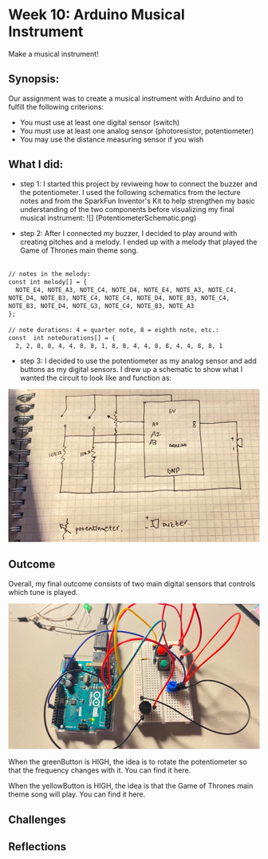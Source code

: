 # Week 10: Arduino Musical Instrument
Make a musical instrument!

## Synopsis:
Our assignment was to create a musical instrument with Arduino and to fulfill the following criterions:

- You must use at least one digital sensor (switch)
- You must use at least one analog sensor (photoresistor, potentiometer)
- You may use the distance measuring sensor if you wish

## What I did:

- step 1: 
I started this project by reviweing how to connect the buzzer and the potentiometer. I used the following schematics from the lecture notes and from the SparkFun Inventor's Kit to help strengthen my basic understanding of the two components before visualizing my final musical instrument:
![] (PotentiometerSchematic.png)

- step 2: 
After I connected my buzzer, I decided to play around with creating pitches and a melody. I ended up with a melody that played the Game of Thrones main theme song. 

````

// notes in the melody:
const int melody[] = {
  NOTE_E4, NOTE_A3, NOTE_C4, NOTE_D4, NOTE_E4, NOTE_A3, NOTE_C4, NOTE_D4, NOTE_B3, NOTE_C4, NOTE_C4, NOTE_D4, NOTE_B3, NOTE_C4, NOTE_B3, NOTE_D4, NOTE_G3, NOTE_C4, NOTE_B3, NOTE_A3
};

// note durations: 4 = quarter note, 8 = eighth note, etc.:
const  int noteDurations[] = {
  2, 2, 8, 8, 4, 4, 8, 8, 1, 8, 8, 4, 4, 8, 8, 4, 4, 8, 8, 1

````

- step 3:
I decided to use the potentiometer as my analog sensor and add buttons as my digital sensors. I drew up a schematic to show what I wanted the circuit to look like and function as:

![](MusicalInstrumentSchematic.png)

## Outcome
Overall, my final outcome consists of two main digital sensors that controls which tune is played. 

![](MusicalInstrument.png)

When the greenButton is HIGH, the idea is to rotate the potentiometer so that the frequency changes with it. You can find it here.

When the yellowButton is HIGH, the idea is that the Game of Thrones main theme song will play. You can find it here.

## Challenges

## Reflections
